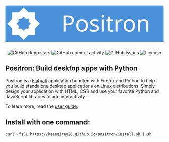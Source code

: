 <h1 align="center">
  <img src="https://raw.githubusercontent.com/kaangiray26/positron/main/docs/banner.svg" alt="Positron banner">
  <br>
</h1>

<div align="center">
    <img alt="GitHub Repo stars" src="https://img.shields.io/github/stars/kaangiray26/positron?style=flat-square">
    <img alt="GitHub commit activity" src="https://img.shields.io/github/commit-activity/m/kaangiray26/positron?style=flat-square">
    <img alt="GitHub issues" src="https://img.shields.io/github/issues/kaangiray26/positron?style=flat-square">
    <img alt="License" src="https://img.shields.io/github/license/kaangiray26/positron.svg?style=flat-square">
</div>

## Positron: Build desktop apps with Python
Positron is a [Flatpak](https://flatpak.org/) application bundled with Firefox and Python to help you build standalone desktop applications on Linux distributions. Simply design your application with HTML, CSS and use your favorite Python and JavaScript libraries to add interactivity.

To learn more, read the [user guide](https://kaangiray26.github.io/positron).

## Install with one command:
```
curl -fsSL https://kaangiray26.github.io/positron/install.sh | sh
```
